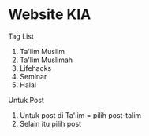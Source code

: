 # Website KIA

Tag List

1. Ta'lim Muslim
2. Ta'lim Muslimah
2. Lifehacks
3. Seminar
4. Halal

Untuk Post

1. Untuk post di Ta'lim = pilih post-talim
2. Selain itu pilih post